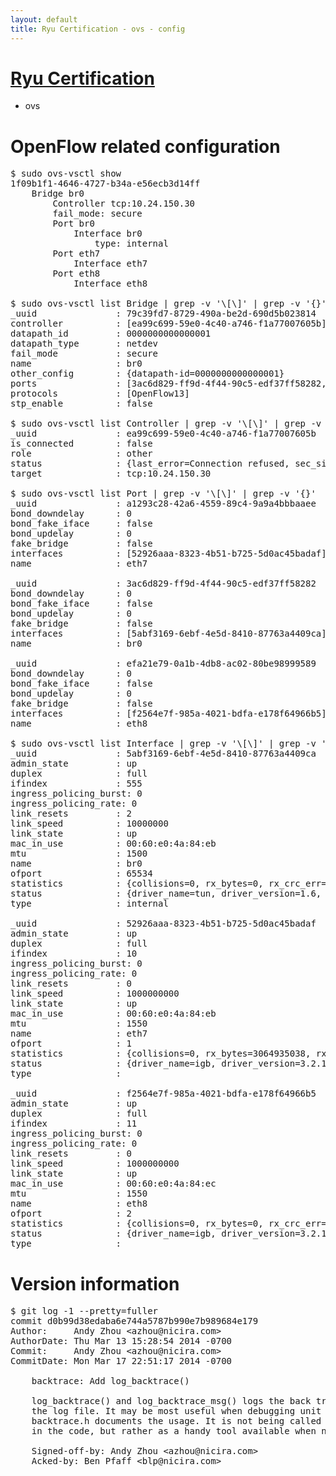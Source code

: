 ```yaml
---
layout: default
title: Ryu Certification - ovs - config
---
```

# [Ryu Certification](http://osrg.github.io/ryu/certification.html)
* ovs 

# OpenFlow related configuration
<pre>
$ sudo ovs-vsctl show
1f09b1f1-4646-4727-b34a-e56ecb3d14ff
    Bridge br0
        Controller tcp:10.24.150.30
        fail_mode: secure
        Port br0
            Interface br0
                type: internal
        Port eth7
            Interface eth7
        Port eth8
            Interface eth8

$ sudo ovs-vsctl list Bridge | grep -v '\[\]' | grep -v '{}'
_uuid               : 79c39fd7-8729-490a-be2d-690d5b023814
controller          : [ea99c699-59e0-4c40-a746-f1a77007605b]
datapath_id         : 0000000000000001
datapath_type       : netdev
fail_mode           : secure
name                : br0
other_config        : {datapath-id=0000000000000001}
ports               : [3ac6d829-ff9d-4f44-90c5-edf37ff58282, a1293c28-42a6-4559-89c4-9a9a4bbbaaee, efa21e79-0a1b-4db8-ac02-80be98999589]
protocols           : [OpenFlow13]
stp_enable          : false

$ sudo ovs-vsctl list Controller | grep -v '\[\]' | grep -v '{}'
_uuid               : ea99c699-59e0-4c40-a746-f1a77007605b
is_connected        : false
role                : other
status              : {last_error=Connection refused, sec_since_connect=372, sec_since_disconnect=0, state=BACKOFF}
target              : tcp:10.24.150.30

$ sudo ovs-vsctl list Port | grep -v '\[\]' | grep -v '{}'
_uuid               : a1293c28-42a6-4559-89c4-9a9a4bbbaaee
bond_downdelay      : 0
bond_fake_iface     : false
bond_updelay        : 0
fake_bridge         : false
interfaces          : [52926aaa-8323-4b51-b725-5d0ac45badaf]
name                : eth7

_uuid               : 3ac6d829-ff9d-4f44-90c5-edf37ff58282
bond_downdelay      : 0
bond_fake_iface     : false
bond_updelay        : 0
fake_bridge         : false
interfaces          : [5abf3169-6ebf-4e5d-8410-87763a4409ca]
name                : br0

_uuid               : efa21e79-0a1b-4db8-ac02-80be98999589
bond_downdelay      : 0
bond_fake_iface     : false
bond_updelay        : 0
fake_bridge         : false
interfaces          : [f2564e7f-985a-4021-bdfa-e178f64966b5]
name                : eth8

$ sudo ovs-vsctl list Interface | grep -v '\[\]' | grep -v '{}'
_uuid               : 5abf3169-6ebf-4e5d-8410-87763a4409ca
admin_state         : up
duplex              : full
ifindex             : 555
ingress_policing_burst: 0
ingress_policing_rate: 0
link_resets         : 2
link_speed          : 10000000
link_state          : up
mac_in_use          : 00:60:e0:4a:84:eb
mtu                 : 1500
name                : br0
ofport              : 65534
statistics          : {collisions=0, rx_bytes=0, rx_crc_err=0, rx_dropped=0, rx_errors=0, rx_frame_err=0, rx_over_err=0, rx_packets=0, tx_bytes=0, tx_dropped=0, tx_errors=0, tx_packets=0}
status              : {driver_name=tun, driver_version=1.6, firmware_version=N/A}
type                : internal

_uuid               : 52926aaa-8323-4b51-b725-5d0ac45badaf
admin_state         : up
duplex              : full
ifindex             : 10
ingress_policing_burst: 0
ingress_policing_rate: 0
link_resets         : 0
link_speed          : 1000000000
link_state          : up
mac_in_use          : 00:60:e0:4a:84:eb
mtu                 : 1550
name                : eth7
ofport              : 1
statistics          : {collisions=0, rx_bytes=3064935038, rx_crc_err=0, rx_dropped=0, rx_errors=0, rx_frame_err=0, rx_over_err=0, rx_packets=72652191, tx_bytes=0, tx_dropped=0, tx_errors=0, tx_packets=0}
status              : {driver_name=igb, driver_version=3.2.10-k, firmware_version=3.10-0}
type                : 

_uuid               : f2564e7f-985a-4021-bdfa-e178f64966b5
admin_state         : up
duplex              : full
ifindex             : 11
ingress_policing_burst: 0
ingress_policing_rate: 0
link_resets         : 0
link_speed          : 1000000000
link_state          : up
mac_in_use          : 00:60:e0:4a:84:ec
mtu                 : 1550
name                : eth8
ofport              : 2
statistics          : {collisions=0, rx_bytes=0, rx_crc_err=0, rx_dropped=0, rx_errors=0, rx_frame_err=0, rx_over_err=0, rx_packets=0, tx_bytes=4209296, tx_dropped=0, tx_errors=0, tx_packets=44892}
status              : {driver_name=igb, driver_version=3.2.10-k, firmware_version=3.10-0}
type                : 
</pre>

# Version information
<pre>
$ git log -1 --pretty=fuller
commit d0b99d38edaba6e744a5787b990e7b989684e179
Author:     Andy Zhou &lt;azhou@nicira.com&gt;
AuthorDate: Thu Mar 13 15:28:54 2014 -0700
Commit:     Andy Zhou &lt;azhou@nicira.com&gt;
CommitDate: Mon Mar 17 22:51:17 2014 -0700

    backtrace: Add log_backtrace()
    
    log_backtrace() and log_backtrace_msg() logs the back trace into
    the log file. It may be most useful when debugging unit tests.
    backtrace.h documents the usage. It is not being called directly
    in the code, but rather as a handy tool available when needed.
    
    Signed-off-by: Andy Zhou &lt;azhou@nicira.com&gt;
    Acked-by: Ben Pfaff &lt;blp@nicira.com&gt;
</pre>
